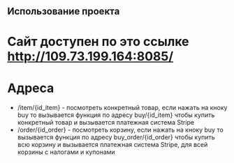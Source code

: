 ## Использование проекта

# Сайт доступен по это ссылке http://109.73.199.164:8085/
# Адреса
* /item/{id_item} - посмотреть конкретный товар, если нажать на кноку buy то вызывается функция 
по адресу buy/{id_item} чтобы купить конкретный товар и вызывается платежная система Stripe
* /order/{id_order} - посмотреть корзину, если нажать на кноку buy то вызывается функция 
по адресу buy_order/{id_order} чтобы купить всю корзину и вызывается платежная система Stripe, 
для всей корзины с налогами и купонами
